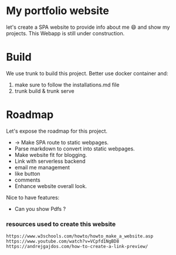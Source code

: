 # My portfolio website
let's create a SPA website to provide info about me 😄 and show my projects.
This Webapp is still under construction.

# Build
We use trunk to build this project. Better use docker container and:
1. make sure to follow the installations.md file
2. trunk build & trunk serve

# Roadmap
Let's expose the roadmap for this project.
* -> Make SPA route to static webpages.
* Parse markdown to convert into static webpages.
* Make website fit for blogging.
* Link with serverless backend
* email me management
* like button <blog>
* comments <blog>
* Enhance website overall look.

Nice to have features:
* Can you show Pdfs ?

### resources used to create this website
```
https://www.w3schools.com/howto/howto_make_a_website.asp
https://www.youtube.com/watch?v=VCpfd1NgBD8
https://andrejgajdos.com/how-to-create-a-link-preview/
```
